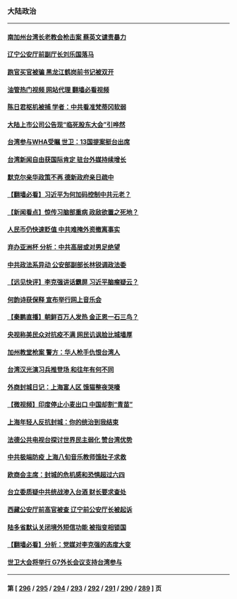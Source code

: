 ### 大陆政治
---
#### [南加州台湾长老教会枪击案 蔡英文谴责暴力](../../pages/ncid277/n13739071.md?05180045) 
#### [辽宁公安厅前副厅长刘乐国落马](../../pages/ncid277/n13739139.md?05180045) 
#### [跑官买官被骗 黑龙江鹤岗前书记被双开](../../pages/ncid277/n13739119.md?05180045) 
#### [油管热门视频 网站代理 翻墙必看视频](http://209.222.30.114:81/youtube.html?05180045)
#### [陈日君枢机被捕 学者：中共看准梵蒂冈软弱](../../pages/ncid277/n13739018.md?05180045) 
#### [大陆上市公司公告现“临死股东大会”引哗然](../../pages/ncid277/n13739023.md?05180045) 
#### [台湾参与WHA受瞩 世卫：13国提案挺台出席](../../pages/ncid277/n13738973.md?05180045) 
#### [台湾新闻自由获国际肯定 驻台外媒持续增长](../../pages/ncid277/n13738977.md?05180045) 
#### [默克尔亲华政策不再 德新政府亲日疏中](../../pages/ncid277/n13738962.md?05180045) 
#### [【翻墙必看】习近平为何加码控制中共元老？](../../pages/ncid277/n13738863.md?05180045) 
#### [【新闻看点】惊传习脑部重病 政敌欲置之死地？](../../pages/ncid277/n13738763.md?05180045) 
#### [人民币仍快速贬值 中共难掩外资撤离事实](../../pages/ncid277/n13738925.md?05180045) 
#### [弃办亚洲杯 分析：中共高层或对男足绝望](../../pages/ncid277/n13738875.md?05180045) 
#### [中共政法系异动 公安部副部长林锐调政法委](../../pages/ncid277/n13738846.md?05180045) 
#### [【远见快评】李克强讲话霸屏 习近平脑瘤疑云？](../../pages/ncid277/n13738758.md?05180045) 
#### [何韵诗获保释 宣布举行网上音乐会](../../pages/ncid277/n13738669.md?05180045) 
#### [【秦鹏直播】朝鲜百万人发热 金正恩一石三鸟？](../../pages/ncid277/n13738589.md?05180045) 
#### [央视称美民众对抗疫不满 网民讥讽脸比城墙厚](../../pages/ncid277/n13738685.md?05180045) 
#### [加州教堂枪案 警方：华人枪手仇恨台湾人](../../pages/ncid277/n13738720.md?05180045) 
#### [台湾汉光演习兵推登场 和往年有何不同](../../pages/ncid277/n13738591.md?05180045) 
#### [外商封城日记：上海富人区 饿猫整夜哭嚎](../../pages/ncid277/n13738603.md?05180045) 
#### [【微视频】印度停止小麦出口 中国却割“青苗”](../../pages/ncid277/n13738113.md?05180045) 
#### [上海年轻人反抗封城：你的统治到我结束](../../pages/ncid277/n13738588.md?05180045) 
#### [法德公共电视台探讨世界民主弱化 赞台湾优势](../../pages/ncid277/n13738436.md?05180045) 
#### [中共极端防疫 上海八旬音乐教师饿肚子求救](../../pages/ncid277/n13738037.md?05180045) 
#### [欧商会主席：封城的危机感和恐惧超过六四](../../pages/ncid277/n13738395.md?05180045) 
#### [台立委质疑中共统战渗入台酒 财长要求查处](../../pages/ncid277/n13738339.md?05180045) 
#### [西藏公安厅前高官被查 辽宁前公安厅长被起诉](../../pages/ncid277/n13738393.md?05180045) 
#### [陆多省默认关闭境外短信功能 被指变相锁国](../../pages/ncid277/n13738307.md?05180045) 
#### [【翻墙必看】分析：党媒对李克强的态度大变](../../pages/ncid277/n13738058.md?05180045) 
#### [世卫大会将举行 G7外长会议支持台湾参与](../../pages/ncid277/n13738027.md?05180045) 

---
#### 第 [ [296](./296.md?05180045) / [295](./295.md?05180045) / [294](./294.md?05180045) / [293](./293.md?05180045) / [292](./292.md?05180045) / [291](./291.md?05180045) / [290](./290.md?05180045) / [289](./289.md?05180045) ] 页
